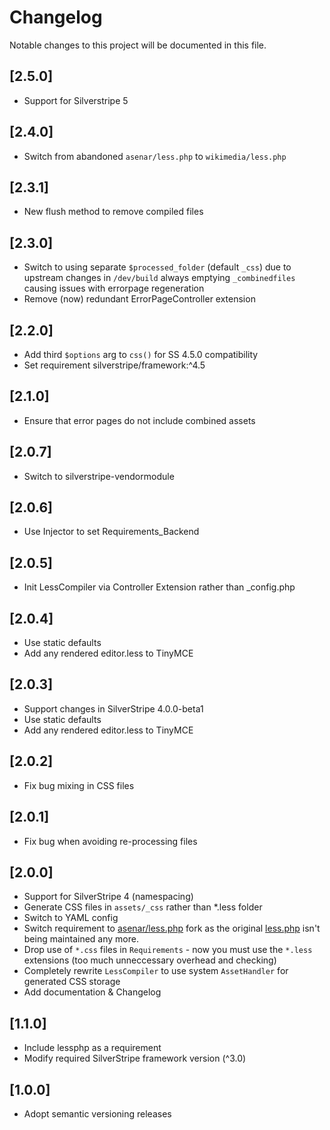 # Changelog

Notable changes to this project will be documented in this file.

## [2.5.0]

- Support for Silverstripe 5


## [2.4.0]

- Switch from abandoned `asenar/less.php` to `wikimedia/less.php`


## [2.3.1]

- New flush method to remove compiled files


## [2.3.0]

- Switch to using separate `$processed_folder` (default `_css`) due to upstream changes in `/dev/build` always emptying `_combinedfiles` causing issues with errorpage regeneration
- Remove (now) redundant ErrorPageController extension


## [2.2.0]

- Add third `$options` arg to `css()` for SS 4.5.0 compatibility
- Set requirement silverstripe/framework:^4.5


## [2.1.0]

- Ensure that error pages do not include combined assets


## [2.0.7]

- Switch to silverstripe-vendormodule


## [2.0.6]

- Use Injector to set Requirements_Backend


## [2.0.5]

- Init LessCompiler via Controller Extension rather than _config.php


## [2.0.4]

- Use static defaults
- Add any rendered editor.less to TinyMCE


## [2.0.3]

- Support changes in SilverStripe 4.0.0-beta1
- Use static defaults
- Add any rendered editor.less to TinyMCE


## [2.0.2]

- Fix bug mixing in CSS files


## [2.0.1]

- Fix bug when avoiding re-processing files


## [2.0.0]

- Support for SilverStripe 4 (namespacing)
- Generate CSS files in `assets/_css` rather than *.less folder
- Switch to YAML config
- Switch requirement to [asenar/less.php](https://github.com/Asenar/less.php) fork as
the original [less.php](http://lessphp.gpeasy.com/) isn't being maintained any more.
- Drop use of `*.css` files in `Requirements` - now you must use the `*.less` extensions (too much unneccessary overhead and checking)
- Completely rewrite `LessCompiler` to use system `AssetHandler` for generated CSS storage
- Add documentation & Changelog


## [1.1.0]

- Include lessphp as a requirement
- Modify required SilverStripe framework version (^3.0)


## [1.0.0]

- Adopt semantic versioning releases
